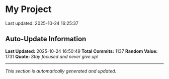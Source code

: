 # My Project


Last updated: 2025-10-24 16:25:37
























































































































































































































































































































































































































































































































































































































































































































































































































































































































































































































































































































































































































































































































































































































































































































































































## Auto-Update Information

**Last Updated:** 2025-10-24 16:50:49
**Total Commits:** 1137
**Random Value:** 1731
**Quote:** _Stay focused and never give up!_

---
_This section is automatically generated and updated._